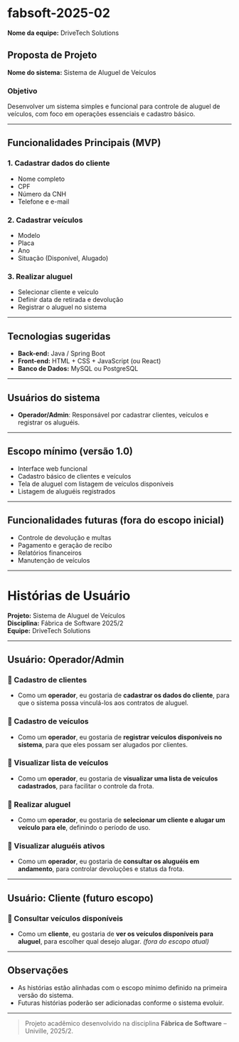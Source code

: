 # fabsoft-2025-02

**Nome da equipe:** DriveTech Solutions

##  Proposta de Projeto  
**Nome do sistema:** Sistema de Aluguel de Veículos  

###  Objetivo  
Desenvolver um sistema simples e funcional para controle de aluguel de veículos, com foco em operações essenciais e cadastro básico.

---

##  Funcionalidades Principais (MVP)

### 1. Cadastrar dados do cliente
- Nome completo  
- CPF  
- Número da CNH  
- Telefone e e-mail  

### 2. Cadastrar veículos
- Modelo  
- Placa  
- Ano  
- Situação (Disponível, Alugado)  

### 3. Realizar aluguel
- Selecionar cliente e veículo  
- Definir data de retirada e devolução  
- Registrar o aluguel no sistema  

---

##  Tecnologias sugeridas
- **Back-end:** Java / Spring Boot  
- **Front-end:** HTML + CSS + JavaScript (ou React)  
- **Banco de Dados:** MySQL ou PostgreSQL  

---

##  Usuários do sistema
- **Operador/Admin**: Responsável por cadastrar clientes, veículos e registrar os aluguéis.

---

##  Escopo mínimo (versão 1.0)
- Interface web funcional  
- Cadastro básico de clientes e veículos  
- Tela de aluguel com listagem de veículos disponíveis  
- Listagem de aluguéis registrados  

---

##  Funcionalidades futuras (fora do escopo inicial)
- Controle de devolução e multas  
- Pagamento e geração de recibo  
- Relatórios financeiros  
- Manutenção de veículos

---

#  Histórias de Usuário  
**Projeto:** Sistema de Aluguel de Veículos  
**Disciplina:** Fábrica de Software 2025/2  
**Equipe:** DriveTech Solutions  

---

##  Usuário: Operador/Admin

### 🔹 Cadastro de clientes
- Como um **operador**, eu gostaria de **cadastrar os dados do cliente**, para que o sistema possa vinculá-los aos contratos de aluguel.

### 🔹 Cadastro de veículos
- Como um **operador**, eu gostaria de **registrar veículos disponíveis no sistema**, para que eles possam ser alugados por clientes.

### 🔹 Visualizar lista de veículos
- Como um **operador**, eu gostaria de **visualizar uma lista de veículos cadastrados**, para facilitar o controle da frota.

### 🔹 Realizar aluguel
- Como um **operador**, eu gostaria de **selecionar um cliente e alugar um veículo para ele**, definindo o período de uso.

### 🔹 Visualizar aluguéis ativos
- Como um **operador**, eu gostaria de **consultar os aluguéis em andamento**, para controlar devoluções e status da frota.

---

##  Usuário: Cliente (futuro escopo)

### 🔹 Consultar veículos disponíveis
- Como um **cliente**, eu gostaria de **ver os veículos disponíveis para aluguel**, para escolher qual desejo alugar. *(fora do escopo atual)*

---

##  Observações
- As histórias estão alinhadas com o escopo mínimo definido na primeira versão do sistema.
- Futuras histórias poderão ser adicionadas conforme o sistema evoluir.

---

> Projeto acadêmico desenvolvido na disciplina **Fábrica de Software** – Univille, 2025/2.
